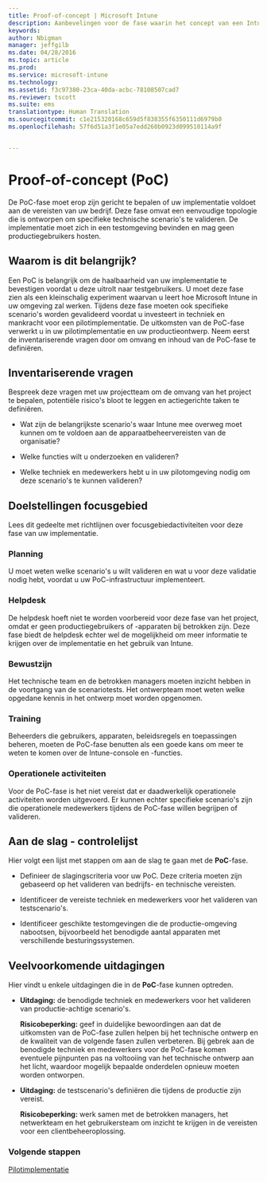```yaml
---
title: Proof-of-concept | Microsoft Intune
description: Aanbevelingen voor de fase waarin het concept van een Intune-implementatie wordt getest.
keywords: 
author: Nbigman
manager: jeffgilb
ms.date: 04/28/2016
ms.topic: article
ms.prod: 
ms.service: microsoft-intune
ms.technology: 
ms.assetid: f3c97380-23ca-40da-acbc-78108507cad7
ms.reviewer: tscott
ms.suite: ems
translationtype: Human Translation
ms.sourcegitcommit: c1e215320168c659d5f838355f6350111d6979b0
ms.openlocfilehash: 57f6d51a3f1e05a7edd260b0923d099510114a9f


---
```


# Proof-of-concept (PoC)
De PoC-fase moet erop zijn gericht te bepalen of uw implementatie voldoet aan de vereisten van uw bedrijf. Deze fase omvat een eenvoudige topologie die is ontworpen om specifieke technische scenario's te valideren.  De implementatie moet zich in een testomgeving bevinden en mag geen productiegebruikers hosten.

## Waarom is dit belangrijk?
Een PoC is belangrijk om de haalbaarheid van uw implementatie te bevestigen voordat u deze uitrolt naar testgebruikers. U moet deze fase zien als een kleinschalig experiment waarvan u leert hoe Microsoft Intune in uw omgeving zal werken. Tijdens deze fase moeten ook specifieke scenario's worden gevalideerd voordat u investeert in techniek en mankracht voor een pilotimplementatie. De uitkomsten van de PoC-fase verwerkt u in uw pilotimplementatie en uw productieontwerp.
Neem eerst de inventariserende vragen door om omvang en inhoud van de PoC-fase te definiëren.

## Inventariserende vragen
Bespreek deze vragen met uw projectteam om de omvang van het project te bepalen, potentiële risico's bloot te leggen en actiegerichte taken te definiëren.

-   Wat zijn de belangrijkste scenario's waar Intune mee overweg moet kunnen om te voldoen aan de apparaatbeheervereisten van de organisatie?

-   Welke functies wilt u onderzoeken en valideren?

-   Welke techniek en medewerkers hebt u in uw pilotomgeving nodig om deze scenario's te kunnen valideren?

## Doelstellingen focusgebied
Lees dit gedeelte met richtlijnen over focusgebiedactiviteiten voor deze fase van uw implementatie.

### Planning
U moet weten welke scenario's u wilt valideren en wat u voor deze validatie nodig hebt, voordat u uw PoC-infrastructuur implementeert.

### Helpdesk
De helpdesk hoeft niet te worden voorbereid voor deze fase van het project, omdat er geen productiegebruikers of -apparaten bij betrokken zijn. Deze fase biedt de helpdesk echter wel de mogelijkheid om meer informatie te krijgen over de implementatie en het gebruik van Intune.

### Bewustzijn
Het technische team en de betrokken managers moeten inzicht hebben in de voortgang van de scenariotests. Het ontwerpteam moet weten welke opgedane kennis in het ontwerp moet worden opgenomen.

### Training
Beheerders die gebruikers, apparaten, beleidsregels en toepassingen beheren, moeten de PoC-fase benutten als een goede kans om meer te weten te komen over de Intune-console en -functies.

### Operationele activiteiten
Voor de PoC-fase is het niet vereist dat er daadwerkelijk operationele activiteiten worden uitgevoerd. Er kunnen echter specifieke scenario's zijn die operationele medewerkers tijdens de PoC-fase willen begrijpen of valideren.

## Aan de slag - controlelijst
Hier volgt een lijst met stappen om aan de slag te gaan met de **PoC**-fase.

-   Definieer de slagingscriteria voor uw PoC. Deze criteria moeten zijn gebaseerd op het valideren van bedrijfs- en technische vereisten.

-   Identificeer de vereiste techniek en medewerkers voor het valideren van testscenario's.

-   Identificeer geschikte testomgevingen die de productie-omgeving nabootsen, bijvoorbeeld het benodigde aantal apparaten met verschillende besturingssystemen.

## Veelvoorkomende uitdagingen
Hier vindt u enkele uitdagingen die in de **PoC**-fase kunnen optreden.

-   **Uitdaging:** de benodigde techniek en medewerkers voor het valideren van productie-achtige scenario's.

    **Risicobeperking:** geef in duidelijke bewoordingen aan dat de uitkomsten van de PoC-fase zullen helpen bij het technische ontwerp en de kwaliteit van de volgende fasen zullen verbeteren. Bij gebrek aan de benodigde techniek en medewerkers voor de PoC-fase komen eventuele pijnpunten pas na voltooiing van het technische ontwerp aan het licht, waardoor mogelijk bepaalde onderdelen opnieuw moeten worden ontworpen.

-   **Uitdaging:** de testscenario's definiëren die tijdens de productie zijn vereist.

    **Risicobeperking:** werk samen met de betrokken managers, het netwerkteam en het gebruikersteam om inzicht te krijgen in de vereisten voor een clientbeheeroplossing.

### Volgende stappen
[Pilotimplementatie](pilot.md)



<!--HONumber=Jul16_HO3-->


